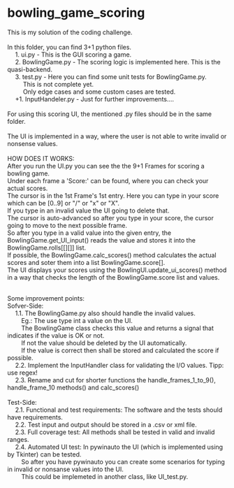 # bowling_game_scoring

This is my solution of the coding challenge.<br />
<br />
In this folder, you can find 3+1 python files. <br />
&emsp; 1. ui.py - This is the GUI scoring a game. <br />
&emsp; 2. BowlingGame.py - The scoring logic is implemented here. This is the quasi-backend.<br />
&emsp; 3. test.py - Here you can find some unit tests for BowlingGame.py. <br />
&emsp; &emsp; This is not complete yet.<br />
&emsp; &emsp; Only edge cases and  some custom cases are tested. <br />
&emsp; +1. InputHandeler.py - Just for further improvements.... <br />
<br />
For using this scoring UI, the mentioned .py files should be in the same folder.<br />
<br />
The UI is implemented in a way, where the user is not able to write invalid or nonsense values.<br />
<br />
HOW DOES IT WORKS: <br />
After you run the UI.py you can see the the 9+1 Frames for scoring a bowling game. <br />
Under each frame a 'Score:' can be found, where you can check your actual scores. <br />
The cursor is in the 1st Frame's 1st entry. Here you can type in your score which can be [0..9] or "/" or "x" or "X". <br />
If you type in an invalid value the UI going to delete that. <br />
The cursor is auto-advanced so after you type in your score, the cursor going to move to the next possible frame.<br />
So after you type in a valid value into the given entry, the BowlingGame.get_UI_input() reads the value and stores it into the BowlingGame.rolls[[][]] list. <br />
If possible, the BowlingGame.calc_scores() method calculates the actual scores and soter them into a list BowlingGame.score[].<br />
The UI displays your scores using the BowlingUI.update_ui_scores() method in a way that checks the length of the BowlingGame.score list and values.<br />

<br />
Some improvement points: <br />
Sofver-Side: <br />
&emsp; 1.1. The BowlingGame.py also should handle the invalid values.<br /> 
&emsp;&emsp; Eg.: The use type int a value on the UI. <br />
&emsp;&emsp; The BowlingGame class checks this value and returns a signal that indicates if the value is OK or not.<br />
&emsp;&emsp; If not the value should be deleted by the UI automatically. <br />
&emsp;&emsp; If the value is correct then shall be stored and calculated the score if possible. <br />
&emsp; 2.2. Implement the InputHandler class for validating the I/O values. Tipp: use regex! <br />
&emsp; 2.3. Rename and cut for shorter functions the handle_frames_1_to_9(), handle_frame_10 methods() and calc_scores() <br />
<br /> 
Test-Side: <br />
&emsp; 2.1. Functional and test requirements: The software and the tests should have requirements. <br />
&emsp; 2.2. Test input and output should be stored in a .csv or xml file. <br />
&emsp; 2.3. Full coverage test: All methods shall be tested in valid and invalid ranges. <br />
&emsp; 2.4. Automated UI test: In pywinauto the UI (which is implemented using by Tkinter) can be tested. <br /> 
&emsp;&emsp; So after you have pywinauto you can create some scenarios for typing in invalid or nonsanse values into the UI. <br />
&emsp;&emsp; This could be implemeted in another class, like UI_test.py.



